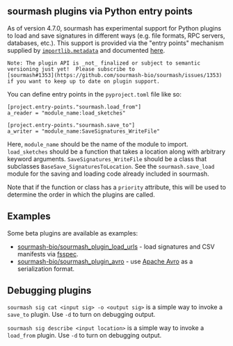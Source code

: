 ## sourmash plugins via Python entry points

As of version 4.7.0, sourmash has experimental support for Python
plugins to load and save signatures in different ways (e.g. file
formats, RPC servers, databases, etc.).  This support is provided via
the "entry points" mechanism supplied by
[`importlib.metadata`](https://docs.python.org/3/library/importlib.metadata.html)
and documented
[here](https://setuptools.pypa.io/en/latest/userguide/entry_point.html).

```{note}
Note: The plugin API is _not_ finalized or subject to semantic
versioning just yet!  Please subscribe to
[sourmash#1353](https://github.com/sourmash-bio/sourmash/issues/1353)
if you want to keep up to date on plugin support.
```

You can define entry points in the `pyproject.toml` file
like so:

```
[project.entry-points."sourmash.load_from"]
a_reader = "module_name:load_sketches"

[project.entry-points."sourmash.save_to"]
a_writer = "module_name:SaveSignatures_WriteFile"
```

Here, `module_name` should be the name of the module to import.
`load_sketches` should be a function that takes a location along with
arbitrary keyword arguments. `SaveSignatures_WriteFile` should be a
class that subclasses `BaseSave_SignaturesToLocation`. See the
`sourmash.save_load` module for the saving and loading code already
included in sourmash.

Note that if the function or class has a `priority` attribute, this will
be used to determine the order in which the plugins are called.

## Examples

Some beta plugins are available as examples:

* [sourmash-bio/sourmash_plugin_load_urls](https://github.com/sourmash-bio/sourmash_plugin_load_urls) - load signatures and CSV manifests via [fsspec](https://filesystem-spec.readthedocs.io/).
* [sourmash-bio/sourmash_plugin_avro](https://github.com/sourmash-bio/sourmash_plugin_avro) - use [Apache Avro](https://avro.apache.org/) as a serialization format.

## Debugging plugins

`sourmash sig cat <input sig> -o <output sig>` is a simple way to
invoke a `save_to` plugin. Use `-d` to turn on debugging output.

`sourmash sig describe <input location>` is a simple way to invoke
a `load_from` plugin. Use `-d` to turn on debugging output.
